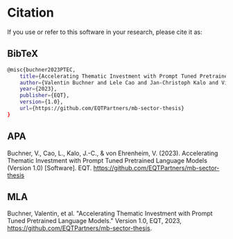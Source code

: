 # Citation

If you use or refer to this software in your research, please cite it as:

## BibTeX
```bash
@misc{buchner2023PTEC,
    title={Accelerating Thematic Investment with Prompt Tuned Pretrained Language Models},
    author={Valentin Buchner and Lele Cao and Jan-Christoph Kalo and Vilhelm von Ehrenheim},
    year={2023},
    publisher={EQT},
    version={1.0},
    url={https://github.com/EQTPartners/mb-sector-thesis}
}
```

## APA
Buchner, V., Cao, L., Kalo, J.-C., & von Ehrenheim, V. (2023). Accelerating Thematic Investment with Prompt Tuned Pretrained Language Models (Version 1.0) [Software]. EQT. https://github.com/EQTPartners/mb-sector-thesis

## MLA
Buchner, Valentin, et al. "Accelerating Thematic Investment with Prompt Tuned Pretrained Language Models." Version 1.0, EQT, 2023, https://github.com/EQTPartners/mb-sector-thesis.